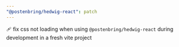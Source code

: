 ```yaml
---
"@postenbring/hedwig-react": patch
---
```


:adhesive_bandage: fix css not loading when using `@postenbring/hedwig-react` during development in a fresh vite project
